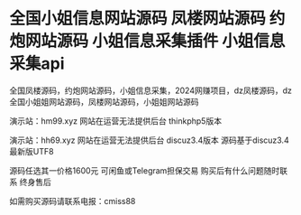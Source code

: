 # 全国小姐信息网站源码 凤楼网站源码 约炮网站源码 小姐信息采集插件 小姐信息采集api
全国凤楼源码，约炮网站源码，小姐信息采集，2024网赚项目，dz凤楼源码，dz全国小姐姐网站源码，凤楼网站源码，小姐姐网站源码

演示站：hm99.xyz  网站在运营无法提供后台  thinkphp5版本

演示站：hh69.xyz  网站在运营无法提供后台  discuz3.4版本 源码基于discuz3.4最新版UTF8

源码任选其一价格1600元 可闲鱼或Telegram担保交易  购买后有什么问题随时联系 终身售后

如需购买源码请联系电报：cmiss88
